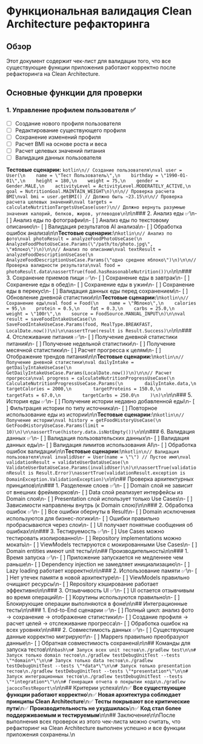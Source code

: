 # Функциональная валидация Clean Architecture рефакторинга

## Обзор
Этот документ содержит чек-лист для валидации того, что все существующие функции приложения работают корректно после рефакторинга на Clean Architecture.

## Основные функции для проверки

### 1. Управление профилем пользователя ✅
- [ ] Создание нового профиля пользователя
- [ ] Редактирование существующего профиля
- [ ] Сохранение изменений профиля
- [ ] Расчет BMI на основе роста и веса
- [ ] Расчет целевых значений питания
- [ ] Валидация данных пользователя

**Тестовые сценарии:**
```kotlin\n// Создание пользователя\nval user = User(\n    name = \"Тест Пользователь\",\n    birthday = \"1990-01-01\",\n    height = 180,\n    weight = 75,\n    gender = Gender.MALE,\n    activityLevel = ActivityLevel.MODERATELY_ACTIVE,\n    goal = NutritionGoal.MAINTAIN_WEIGHT\n)\n\n// Проверка расчета BMI\nval bmi = user.getBMI() // Должно быть ~23.15\n\n// Проверка расчета целевых значений\nval targets = calculateNutritionTargetsUseCase(user)\n// Должно вернуть разумные значения калорий, белков, жиров, углеводов\n```\n\n### 2. Анализ еды ✅\n- [ ] Анализ еды по фотографии\n- [ ] Анализ еды по текстовому описанию\n- [ ] Валидация результатов AI анализа\n- [ ] Обработка ошибок анализа\n\n**Тестовые сценарии:**\n```kotlin\n// Анализ по фото\nval photoResult = analyzeFoodPhotoUseCase(\n    AnalyzeFoodPhotoUseCase.Params(\"/path/to/photo.jpg\", \"яблоко\")\n)\n\n// Анализ по описанию\nval textResult = analyzeFoodDescriptionUseCase(\n    AnalyzeFoodDescriptionUseCase.Params(\"одно среднее яблоко\")\n)\n\n// Проверка валидности результата\nval food = photoResult.data\nassertTrue(food.hasReasonableNutrition())\n```\n\n### 3. Сохранение приемов пищи ✅\n- [ ] Сохранение еды в завтрак\n- [ ] Сохранение еды в обед\n- [ ] Сохранение еды в ужин\n- [ ] Сохранение еды в перекус\n- [ ] Валидация данных еды перед сохранением\n- [ ] Обновление дневной статистики\n\n**Тестовые сценарии:**\n```kotlin\n// Сохранение еды\nval food = Food(\n    name = \"Яблоко\",\n    calories = 95,\n    protein = 0.5,\n    fat = 0.3,\n    carbs = 25.0,\n    weight = \"100г\",\n    source = FoodSource.MANUAL_INPUT\n)\n\nval result = saveFoodIntakeUseCase(\n    SaveFoodIntakeUseCase.Params(food, MealType.BREAKFAST, LocalDate.now())\n)\n\nassertTrue(result is Result.Success)\n```\n\n### 4. Отслеживание питания ✅\n- [ ] Получение дневной статистики питания\n- [ ] Получение недельной статистики\n- [ ] Получение месячной статистики\n- [ ] Расчет прогресса к целям\n- [ ] Отображение трендов питания\n\n**Тестовые сценарии:**\n```kotlin\n// Получение дневной статистики\nval dailyIntake = getDailyIntakeUseCase(\n    GetDailyIntakeUseCase.Params(LocalDate.now())\n)\n\n// Расчет прогресса\nval progress = calculateNutritionProgressUseCase(\n    CalculateNutritionProgressUseCase.Params(\n        dailyIntake.data,\n        targetCalories = 2000,\n        targetProteins = 150.0,\n        targetFats = 67.0,\n        targetCarbs = 250.0\n    )\n)\n```\n\n### 5. История еды ✅\n- [ ] Получение истории недавно добавленной еды\n- [ ] Фильтрация истории по типу источника\n- [ ] Повторное использование еды из истории\n\n**Тестовые сценарии:**\n```kotlin\n// Получение истории\nval history = getFoodHistoryUseCase(\n    GetFoodHistoryUseCase.Params(limit = 10)\n)\n\nassertTrue(history.data.isNotEmpty())\n```\n\n### 6. Валидация данных ✅\n- [ ] Валидация пользовательских данных\n- [ ] Валидация данных еды\n- [ ] Валидация лимитов использования AI\n- [ ] Обработка ошибок валидации\n\n**Тестовые сценарии:**\n```kotlin\n// Валидация пользователя\nval invalidUser = User(name = \"\") // Пустое имя\nval validationResult = validateUserDataUseCase(\n    ValidateUserDataUseCase.Params(invalidUser)\n)\n\nassertTrue(validationResult is Result.Error)\nassertTrue(validationResult.exception is DomainException.ValidationException)\n```\n\n## Проверка архитектурных принципов\n\n### 1. Разделение слоев ✅\n- [ ] Domain слой не зависит от внешних фреймворков\n- [ ] Data слой реализует интерфейсы из Domain слоя\n- [ ] Presentation слой использует только Use Cases\n- [ ] Зависимости направлены внутрь (к Domain слою)\n\n### 2. Обработка ошибок ✅\n- [ ] Все ошибки обернуты в Result<T>\n- [ ] Domain исключения используются для бизнес-логики\n- [ ] Ошибки правильно пробрасываются через слои\n- [ ] UI получает понятные сообщения об ошибках\n\n### 3. Тестируемость ✅\n- [ ] Use Cases можно тестировать изолированно\n- [ ] Repository implementations можно мокать\n- [ ] ViewModels тестируются с мокированными Use Cases\n- [ ] Domain entities имеют unit тесты\n\n## Производительность\n\n### 1. Время запуска ✅\n- [ ] Приложение запускается не медленнее чем раньше\n- [ ] Dependency injection не замедляет инициализацию\n- [ ] Lazy loading работает корректно\n\n### 2. Использование памяти ✅\n- [ ] Нет утечек памяти в новой архитектуре\n- [ ] ViewModels правильно очищают ресурсы\n- [ ] Repository кэширование работает эффективно\n\n### 3. Отзывчивость UI ✅\n- [ ] UI остается отзывчивым во время операций\n- [ ] Корутины используются правильно\n- [ ] Блокирующие операции выполняются в фоне\n\n## Интеграционные тесты\n\n### 1. End-to-End сценарии ✅\n- [ ] Полный цикл: анализ фото → сохранение → отображение статистики\n- [ ] Создание профиля → расчет целей → отслеживание прогресса\n- [ ] Обработка ошибок на всех уровнях\n\n### 2. Совместимость данных ✅\n- [ ] Существующие данные корректно мигрируют\n- [ ] Mappers правильно преобразуют данные\n- [ ] Обратная совместимость сохранена\n\n## Команды для запуска тестов\n\n```bash\n# Запуск всех unit тестов\n./gradlew test\n\n# Запуск только domain тестов\n./gradlew testDebugUnitTest --tests \"*domain*\"\n\n# Запуск только data тестов\n./gradlew testDebugUnitTest --tests \"*data*\"\n\n# Запуск только presentation тестов\n./gradlew testDebugUnitTest --tests \"*presentation*\"\n\n# Запуск интеграционных тестов\n./gradlew testDebugUnitTest --tests \"*integration*\"\n\n# Генерация отчета о покрытии кода\n./gradlew jacocoTestReport\n```\n\n## Критерии успеха\n\n✅ **Все существующие функции работают корректно**\n✅ **Новая архитектура соблюдает принципы Clean Architecture**\n✅ **Тесты покрывают все критические пути**\n✅ **Производительность не ухудшилась**\n✅ **Код стал более поддерживаемым и тестируемым**\n\n## Заключение\n\nПосле выполнения всех проверок из этого чек-листа можно считать, что рефакторинг на Clean Architecture выполнен успешно и все функции приложения сохранены.\n